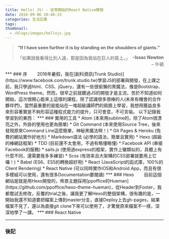 ```yaml
---
title: Hello! JS! - 從零開始的React Native開發
date: 2016-09-06 10:48:13
categories: 生活記事
tags:
thumbnail:
  - /blogs/images/hellojs.jpg
---
```

> <strong>“If I have seen further it is by standing on the shoulders of giants."</strong>
> <div style="float:right"><strong>-Issac Newton</strong></div>
> 「如果說我看得比別人遠，那是因為我站在巨人的肩上。」
> <div style="float:right">– 牛頓</div>

<br/>
***
### 序
&emsp;&emsp;2016年暑假，我在[創科資訊(Trunk Studio)](https://www.facebook.com/trunk.studio.tw)學習JS的部署與開發，在上課之前，我只學過html、CSS、jQuery，還有一些很偷懶的黑魔法，像是Bootstrap、WordPress theme。然而，很早之前就聽過JS的開發才是主流，苦於不知道如何開始，這次很開心能來上這樣的課程，除了認識很多很棒的人(未來有機會的合作夥伴們)，當然最重要的是能站在一堆超級講師們的肩膀上學習，我想用獲益良多來形容著實是不夠形容這種程式能力的提升，只可會意，不可言喻。
以下記錄我學習到的東西：
***
### 實用的工具
* Atom (本來用sublime的，除了Atom很漂亮之外，外掛的使用也更為簡單)
* Git Command (本來使用Source Tree，後來發現原來Command Line這麼簡單，神秘黑魔法啊！)
* Git Pages &amp; Heroku (免費的網站實作好地方)
* Markdown語法 (必學的語法，簡單且實用)
* Hexo (超級的棒網誌框架)
* TDD (目前還不太會用，不過有略懂略懂)
* Facebook API (串接Facebook的服務)
* sails.js (使用過express的框架，實作上蠻類似的，具體上有什麼不同，還需要我多多練習)
* Scss (有效率且大架構的CSS部署就要用上它囉！)
* Babel (ES6、ES5的轉換超好用)
* React (JavaScript的函式庫，100%的Client Rendering)
* React Native (可以同時實作iOS和Android App，而且有很多模組可以使用，還有很多Documentation要閱讀)
***
### Hexo
&emsp;&emsp;目前這個網站是就是用Hexo開發的，佈景主題採用[ppoffice的Hueman](https://github.com/ppoffice/hexo-theme-hueman)，從Header到Footer，我都嘗試去修改，反覆的trial之後，讓我更了解Hexo的整個架構，很有趣的是，一開始我還不知道要把檔案上傳到master分支，直接Deploy上去gh-pages，結果檔案不見了，還以為直接git clone下來可以使用了，才驚覺原來檔案不一樣，深深地學了一課。
***
### React Native

***
### 後記
